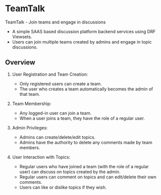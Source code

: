 # TeamTalk
TeamTalk - Join teams and engage in discussions

- A simple SAAS based discussion platform backend services using DRF Viewsets.
- Users can join multiple teams created by admins and engage in topic discussions.

## Overview
1) User Registration and Team Creation:
   - Only registered users can create a team.
   - The user who creates a team automatically becomes the admin of that team.

2) Team Membership:
   - Any logged-in user can join a team.
   - When a user joins a team, they have the role of a regular user.

3) Admin Privileges:
   - Admins can create/delete/edit topics.
   - Admins have the authority to delete any comments made by team members.
     
4) User Interaction with Topics:
   - Regular users who have joined a team (with the role of a regular user) can discuss on topics created by the admin.
   - Regular users can comment on topics and can edit/delete their own comments.
   - Users can like or dislike topics if they wish.
